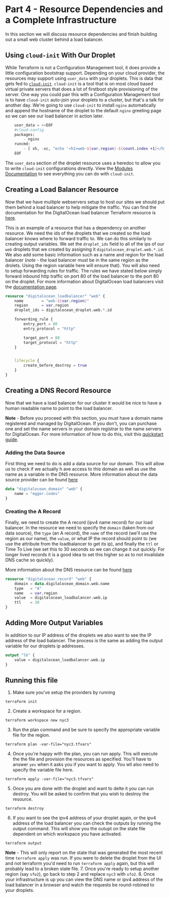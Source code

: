 # Part 4 - Resource Dependencies and a Complete Infrastructure
In this section we will discuss resource dependencies and finish building
out a small web cluster behind a load balancer.

## Using `cloud-init` With Our Droplet
While Terraform is not a Configuration Management tool, it does provide a 
little configuration bootstrap support. Depending on your cloud provider,
the resources may support using `user_data` with your droplets. This is data
that gets fed to [`cloud-init`](https://cloudinit.readthedocs.io/en/latest/).
`cloud-init` is a tool that is on most cloud based virtual private servers
that does a lot of firstboot style provisioning of the server. One way you could
pair this with a Configuration Management tool is to have `cloud-init` auto-join
your droplets to a cluster, but that's a talk for another day. We're going to 
use `cloud-init` to install `nginx` automatically and append the hostname of
the droplet to the default `nginx` greeting page so we can see our load balancer
in action later.

```terraform
    user_data = <<EOF
    #cloud-config
    packages:
        - nginx
    runcmd:
        - [ sh, -xc, "echo '<h1>web-${var.region}-${count.index +1}</h1>' >> /var/www/html/index.nginx-debian.html"]
    EOF
```
The `user_data` section of the droplet resource uses a heredoc to allow you to
write `cloud-init` configurations directly. View the
[Modules Documentation](https://cloudinit.readthedocs.io/en/latest/topics/modules.html)
to see everything you can do with `cloud-init`.

## Creating a Load Balancer Resource
Now that we have multiple webservers setup to host our sites we should put
them behind a load balancer to help mitigate the traffic. You can find the  
documentation for the DigitalOcean load balancer Terraform resource is 
[here](https://www.terraform.io/docs/providers/do/r/loadbalancer.html).

This is an example of a resource that has a dependency on another resource.
We need the ids of the droplets that we created so the load balancer knows 
where to forward traffic to. We can do this similarly to creating output
variables. We set the `droplet_ids` field to all of the ips of our `web` 
droplets that we created by assigning it `digitalocean_droplet.web.*.id`. We
also add some basic information such as a name and region for the load balancer
(*note* - the load balancer must be in the same region as the drolets. Using
the region variable here will ensure that). You will also need to 
setup forwarding rules for traffic. The rules we have stated below simply 
forward inbound http traffic on port 80 of the load balancer to the port 80
on the droplet. For more information about DigitalOcean load balancers visit
the [documentation page](https://www.digitalocean.com/docs/networking/load-balancers/how-to/tcp/).

```terraform
resource "digitalocean_loadbalancer" "web" {
    name        = "web-${var.region}"
    region      = var.region
    droplet_ids = digitalocean_droplet.web.*.id

    forwarding_rule {
        entry_port = 80
        entry_protocol = "http"

        target_port = 80
        target_protocol = "http"
    }


    lifecycle {
        create_before_destroy = true
    }
}
```

## Creating a DNS Record Resource
Now that we have a load balancer for our cluster it would be nice to have
a human readable name to point to the load balancer.

**Note** - Before you proceed with this section, you must have a domain name
registered and managed by DigitalOcean. If you don't, you can purchase one
and set the name servers in your domain registrar to the name servers for
DigitalOcean. For more information of how to do this, visit this 
[quickstart guide](https://www.digitalocean.com/docs/networking/dns/how-to/add-domains/).

### Adding the Data Source
First thing we need to do is add a data source for our domain. This will allow
us to check if we actually h ave access to this domain as well as use the name
as a variable in the DNS resource. More information about the data source
provider can be found 
[here](https://www.terraform.io/docs/providers/do/d/record.html)

```terraform
data "digitalocean_domain" "web" {
    name = "egger.codes"
}
```

### Creating the A Record
Finally, we need to create the A record (ipv4 name record) for our load balancer.
In the resource we need to specify the `domain` (taken from our data source),
the `type` (an A record), the `name` of the record (we'll use the region as
our name), the `value`, or what IP the record should point to (we use the attribute
from the loadbalancer to get its ip), and finally the `ttl` or Time To Live (we
set this to 30 seconds so we can change it out quickly. For longer lived records
it is a good idea to set this higher so as to not invalidate DNS cache so 
quickly).

More information about the DNS resource can be found 
[here](https://www.terraform.io/docs/providers/do/r/record.html)

```terraform
resource "digitalocean_record" "web" {
    domain = data.digitalocean_domain.web.name
    type   = "A"
    name   = var.region
    value  = digitalocean_loadbalancer.web.ip
    ttl    = 30
}
```

## Adding More Output Variables
In addition to our IP address of the droplets we also want to see the IP
address of the load balancer. The process is the same as adding the output
variable for our droplets ip addresses.

```terraform
output "lb" {
    value = digitalocean_loadbalancer.web.ip
}
```

## Running this file
1. Make sure you've setup the providers by running 
```
terraform init
```
2. Create a workspace for a region. 
```
terraform workspace new nyc3
```
3. Run the plan command and be sure to specify the appropriate variable file 
for the region.
```
terraform plan -var-file="nyc3.tfvars"
```
4. Once you're happy with the plan, you can run apply. This will execute the 
the file and provision the resources as specified. You'll have to answer
`yes` when it asks you if you want to apply. You wll also need to specify the
variable file here.
```
terraform apply -var-file="nyc3.tfvars"
```
5. Once you are done with the droplet and want to delte it you can run destroy.
You will be asked to confirm that you wish to destroy the resource.
```
terraform destroy
```
6. If you want to see the ipv4 address of your droplet again, or the ipv4 address
of the load balancer you can check
the outputs by running the output command. This will show you the outupt on 
the state file dependent on which workspace you have activated.
```
terraform output
```
**Note** - This will only report on the state that was generated the most 
recent time `terraform apply` was run. If you were to delete the droplet from
the UI and not terraform you'd need to run `terraform apply` again, but this 
will probably lead to a broken state file.
7. Once you're ready to setup another region (say `sfo2`), go back to step 2 and
replace `nyc3` with `sfo2`.
8. Once your infrastructure is up you can view the DNS name or ipv4 address 
of the load balancer in a browser and watch the requests be round-robined to
your droplets.